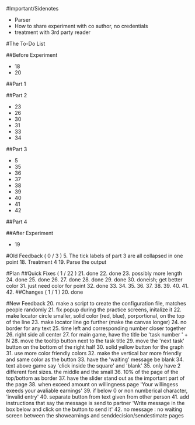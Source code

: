 <!---
	2015 September 8
-->

#Important/Sidenotes
* Parser
* How to share experiment with co author, no credentials
* treatment with 3rd party reader

#The To-Do List

##Before Experiment
* 18
* 20

##Part 1

##Part 2
* 23
* 26
* 30
* 31
* 33
* 34

##Part 3
* 5
* 35
* 36
* 37
* 38
* 39
* 40
* 41
* 42

##Part 4

##After Experiment
* 19

#Old Feedback ( 0 / 3 )
5. The tick labels of part 3 are all collapsed in one point
18. Treatment 4
19. Parse the output

#Plan
##Quick Fixes ( 1 / 22 )
21. done
22. done
23. possibly more length
24. done
25. done
26. 
27. done
28. done
29. done
30. doneish; get better color
31. just need color for point
32. done
33. 
34. 
35. 
36. 
37. 
38. 
39. 
40. 
41. 
42. 
##Changes ( 1 / 1 )
20. done

#New Feedback
20. make a script to create the configuration file, matches people
	randomly
21. fix popup during the practice screens, initalize it
22. make locator circle smaller, solid color (red, blue), porportional,
	on the top of the line
23. make locator line go further (make the canvas longer)
24. no border for any text
25. time left and corresponding number closer together
26. right side all center
27. for main game, have the title be 'task number ' + N
28. move the tooltip button next to the task title
29. move the 'next task' button on the bottom of the right half
30. solid yellow button for the graph
31. use more color friendly colors
32. make the vertical bar more friendly and same color as the button
33. have the 'waiting' message be blank
34. text above game say 'click inside the square' and 'blank'
35. only have 2 different font sizes. the middle and the small
36. 10% of the page of the top/bottom as border
37. have the slider stand out as the important part of the page
38. when exceed amount on willingness page 'Your willingess exeeds your
	avaliable earnings'
39. if below 0 or non numberical character, 'invalid entry'
40. separate button from text given from other person
41. add instructions that say the message is send to partner 'Write
	message in the box below and click on the button to send it'
42. no message : no waiting screen between the showearnings and
	senddecision/sendestimate pages

